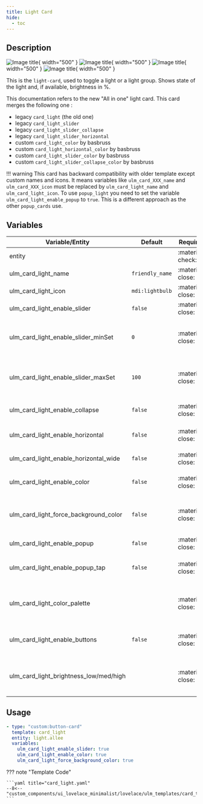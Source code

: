 ```yaml
---
title: Light Card
hide:
  - toc
---
```


<!-- markdownlint-disable MD046 -->

## Description

![Image title](../../assets/img/ulm_cards/card_light.png){ width="500" }
![Image title](../../assets/img/ulm_cards/card_light_slider.png){ width="500" }
![Image title](../../assets/img/ulm_cards/card_light_slider_horizontal.png){ width="500" }
![Image title](../../assets/img/ulm_cards/card_light_slider_collapse.png){ width="500" }

This is the `light-card`, used to toggle a light or a light group. Shows state of the light and, if available, brightness in %.

This documentation refers to the new "All in one" light card.
This card merges the following one :

- legacy `card_light` (the old one)
- legacy `card_light_slider`
- legacy `card_light_slider_collapse`
- legacy `card_light_slider_horizontal`
- custom `card_light_color` by basbruss
- custom `card_light_horizontal_color` by basbruss
- custom `card_light_slider_color` by basbruss
- custom `card_light_slider_collapse_color` by basbruss

!!! warning
This card has backward compatibility with older template except custom names and icons. It means variables like `ulm_card_XXX_name` and `ulm_card_XXX_icon` must be replaced by `ulm_card_light_name` and `ulm_card_light_icon`.
To use `popup_light` you need to set the variable `ulm_card_light_enable_popup` to `true`. This is a different approach as the other `popup_cards` use.

## Variables

| Variable/Entity                       | Default         | Required         | Notes                                                  | Requirement                                   |
| ------------------------------------- | --------------- | ---------------- | ------------------------------------------------------ | --------------------------------------------- |
| entity                                |                 | :material-check: | Your HA entity                                         |                                               |
| ulm_card_light_name                   | `friendly_name` | :material-close: | Customize name                                         |                                               |
| ulm_card_light_icon                   | `mdi:lightbulb` | :material-close: | Customize icon                                         |                                               |
| ulm_card_light_enable_slider          | `false`         | :material-close: | Enable slider                                          |                                               |
| ulm_card_light_enable_slider_minSet   | `0`             | :material-close: | Minimum brightness value user can select in the slider | Need `ulm_card_light_enable_slider: true`     |
| ulm_card_light_enable_slider_maxSet   | `100`           | :material-close: | Maximum brightness value user can select in the slider | Need `ulm_card_light_enable_slider: true`     |
| ulm_card_light_enable_collapse        | `false`         | :material-close: | Collapse slider when off                               | Need `ulm_card_light_enable_slider: true`     |
| ulm_card_light_enable_horizontal      | `false`         | :material-close: | Enable horizontal card                                 |                                               |
| ulm_card_light_enable_horizontal_wide | `false`         | :material-close: | Wider slider                                           | Need `ulm_card_light_enable_horizontal: true` |
| ulm_card_light_enable_color           | `false`         | :material-close: | Enable icon and label light color                      |                                               |
| ulm_card_light_force_background_color | `false`         | :material-close: | Force background light color even in light theme       |                                               |
| ulm_card_light_enable_popup           | `false`         | :material-close: | Enable `popup_light`                                   |                                               |
| ulm_card_light_enable_popup_tap       | `false`         | :material-close: | Enable `popup_light` on simple icon tap                |                                               |
| ulm_card_light_color_palette          |                 | :material-close: | Add `select` entity to control color palette               |                                               |
| ulm_card_light_enable_buttons          | `false`               | :material-close: | Enable Preset Brightness Buttons               |
| ulm_card_light_brightness_low/med/high          |                 | :material-close: | Override the Brightness defaults for Buttons              |

## Usage

```yaml
- type: "custom:button-card"
  template: card_light
  entity: light.allee
  variables:
    ulm_card_light_enable_slider: true
    ulm_card_light_enable_color: true
    ulm_card_light_force_background_color: true
```

??? note "Template Code"

    ```yaml title="card_light.yaml"
    --8<-- "custom_components/ui_lovelace_minimalist/lovelace/ulm_templates/card_templates/cards/card_light.yaml"
    ```

